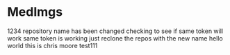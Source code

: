 # MedImgs
1234
repository name has been changed checking to see if same token will work
same token is working just reclone the repos with the new name
hello world this is chris moore
test111